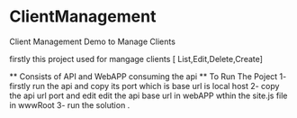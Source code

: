 # ClientManagement
Client Management Demo to Manage Clients 

firstly this project used for mangage clients [ List,Edit,Delete,Create]

** Consists of API and WebAPP consuming the api 
** To Run The Poject 
1- firstly run the api and copy its port which is base url is local host 
2- copy the api url port and edit edit the api base url in webAPP wthin the site.js file in wwwRoot 
3- run the solution .
